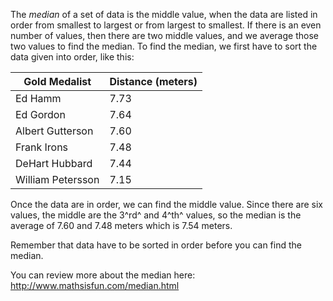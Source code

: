 The *median* of a set of data is the middle value, when
the data are listed in order from smallest to largest or from largest to
smallest. If there is an even number of values, then there are two
middle values, and we average those two values to find the median. To
find the median, we first have to sort the data given into order, like
this:

  **Gold Medalist**  | **Distance (meters)**
  -------------------|-----------------------
  Ed Hamm            | 7.73
  Ed Gordon          | 7.64
  Albert Gutterson   | 7.60
  Frank Irons        | 7.48
  DeHart Hubbard     | 7.44
  William Petersson  | 7.15

Once the data are in order, we can find the middle value. Since there
are six values, the middle are the 3^rd^ and 4^th^ values, so the median
is the average of 7.60 and 7.48 meters which is 7.54 meters.

Remember that data have to be sorted in order before you can find the
median.

You can review more about the median here:
<http://www.mathsisfun.com/median.html>
